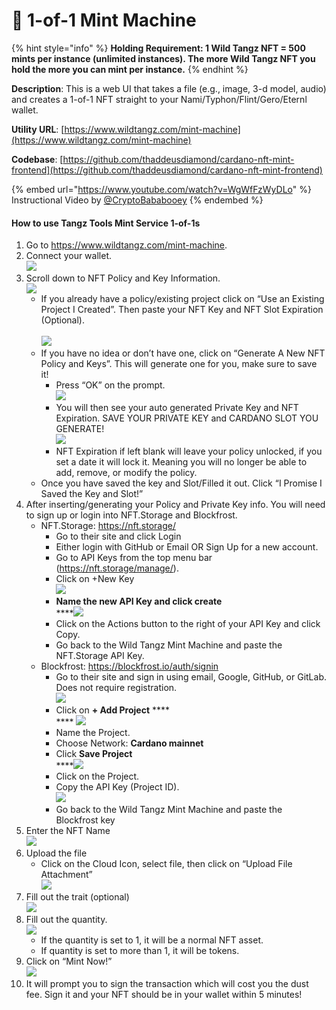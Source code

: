 # 🎰 1-of-1 Mint Machine

{% hint style="info" %}
**Holding Requirement: 1 Wild Tangz NFT = 500 mints per instance (unlimited instances). The more Wild Tangz NFT you hold the more you can mint per instance.**
{% endhint %}

**Description**: This is a web UI that takes a file (e.g., image, 3-d model, audio) and creates a 1-of-1 NFT straight to your Nami/Typhon/Flint/Gero/Eternl wallet.

**Utility URL**: [https://www.wildtangz.com/mint-machine](https://www.wildtangz.com/mint-machine)

**Codebase**: [https://github.com/thaddeusdiamond/cardano-nft-mint-frontend](https://github.com/thaddeusdiamond/cardano-nft-mint-frontend)

{% embed url="https://www.youtube.com/watch?v=WgWfFzWyDLo" %}
Instructional Video by [@CryptoBababooey](https://twitter.com/CryptoBababooey)
{% endembed %}

#### **How to use Tangz Tools Mint Service 1-of-1s**

1. Go to https://www.wildtangz.com/mint-machine.
2. Connect your wallet.\
   ![](https://lh3.googleusercontent.com/DQIVy2Bzq5s8-ftAGjhXZ1iXOezXFxdGOJBmUqgPwTI-UROcAtZgqAnyns5pSCE7al0AdjF\_waHVXAeX8jc6Qe1T-Dz\_bjVJ6Nv5VWX0uPSSkRl03q4AecIRIyXoVgpiXoatDUTpWdJOw6EOFqFe0-BxcfYxsZFX4KFZHxYiwZiEWAyjFDiz8G14dA)
3. Scroll down to NFT Policy and Key Information.\
   ![](https://lh4.googleusercontent.com/q3J9lktz\_O1qedYdMExG5ul1dBx-On1KQLLBBddotEzKwbrQZLHaQC0OxvUYorMn3bDLn6jpVLIvKF6gfWTCcKaJ9dW86RUkn4KjcHC5xp5YYZgPgK94Z0HKwhxpBD0O41Pv7hJX0uVtk--K9LxSvA-jMbNbgDXmk8fObYsaBtPWPUsUEdzcHAyX9Q)
   * If you already have a policy/existing project click on “Use an Existing Project I Created”. Then paste your NFT Key and NFT Slot Expiration (Optional).\
     \
     ![](https://lh3.googleusercontent.com/GmNrM81SfUhwwHFw2nVY7LHI1Lv\_mXyCozHgTBWCEwKlflT9cCqcIAQZn1P\_PjLV0CL5MIBME\_67cVKpYDgmwbw6FJquWrwHGh6I8fevY5sU5qq01iCCVT4caxljlFfw8sfqU6Z6ddgopvHHBqIuqe3vt2hdUcHlHb069gKnBauOPmNyaSlpiW8uWA)
   * If you have no idea or don’t have one, click on “Generate A New NFT Policy and Keys”. This will generate one for you, make sure to save it!
     * Press “OK” on the prompt.\
       ![](https://lh4.googleusercontent.com/V8NuPKGWoHq1MedyEsPwAowLrcP5pYFr8FXIGvm\_aD4D0CX-ZfH52QuaQzNqj6R0DWjoWjDex63PDsB12N7JS3NWDvt-YbexkTZ0ySDWaWG3-vzdUtgqhRJimVgzTccHEfTSM-dbfyoekuo-x3uaj4h8hA5u7wUvaeiyoXjVPEJdjc6ameu-1RYZmQ)
     * You will then see your auto generated Private Key and NFT Expiration. SAVE YOUR PRIVATE KEY and CARDANO SLOT YOU GENERATE!  \
       &#x20;                              ![](https://lh4.googleusercontent.com/tGf3GEygVf8z6rZ38JqDJHkgSydWh1lKxKJvn-XVkRlIiYzj82OKcogVY\_eFKKDax1rMNPZZ7Jc24qpmz-4pJpeg1OCy6L08bwwcbJy9xpYryCA8wC3I3vFOU3Rg1Q7SVqqpqUpPJ\_e8hkB76coh9BFHzHLglkVEFJuT40mIOIPYXK2vdJ4FTAaY6Q)
     * &#x20;NFT Expiration if left blank will leave your policy unlocked, if you set a date it will lock it. Meaning you will no longer be able to add, remove, or modify the policy.
   * Once you have saved the key and Slot/Filled it out. Click “I Promise I Saved the Key and Slot!”
4. After inserting/generating your Policy and Private Key info. You will need to sign up or login into NFT.Storage and Blockfrost.
   * NFT.Storage: https://nft.storage/
     * Go to their site and click Login&#x20;
     * Either login with GitHub or Email OR Sign Up for a new account.
     * Go to API Keys from the top menu bar (https://nft.storage/manage/).
     * Click on +New Key    \
       &#x20;                                             ![](https://lh6.googleusercontent.com/4pw9UAX9i8pnrOuwQfs7n084IqMS1csMkcrW2h-Bst\_OLQq6zp0gwGYwkKGVZKY0dSe7eXcS8Kh7RaSMPh04h1bCqfT3ngbshCmsusJk4P9AzV9iIr2Oer7dFqtn68Bu5aXS7NHsupoS0gVNUQRNFm54ZPCjww5SfAgV0MszbhPfA5ljo-0nVIvQdQ)
     * **Name the new API Key and click create**\
       ****![](https://lh6.googleusercontent.com/KFmJLi0vnT1hpkflNUV-airL6838drnsb8hd\_ZYHIsRtoRhh2LmGkMymQUQf9ir9mGXJLHOD3GcDzXFsWtzhGxB8kOjkgnpBD0vmQ2RcRW9J6rK6PfJ4XhpJG50\_DP0Suw5m94eaCrXu-wvBI3pBb8Wbr9ZVnySEbT1CEPiPnmVQzZgh6T\_1t\_1n3w)
     * Click on the Actions button to the right of your API Key and click Copy.
     * Go back to the Wild Tangz Mint Machine and paste the NFT.Storage API Key.
   * Blockfrost: https://blockfrost.io/auth/signin
     * Go to their site and sign in using email, Google, GitHub, or GitLab. Does not require registration.\
       ![](https://lh6.googleusercontent.com/owjDNH0wS\_sejwpDjeulspKA9BWZPjsvCG8jLlovtMvILCumbfN1q8CtQcPS9MYBCTH3eJQeZaFcJorQkXwz6Y9PWhYo4m5EQtS18RR\_RkGUXYyACdA4EsfqEwrMqsgy4HiZ\_6UnFN2i\_rHc6SU73gTE0vnEkItMGa2n\_02rWqrYV1McPr9QcVzljg)
     * Click on **+ Add Project** **** \
       &#x20;                                                ****                                                 ![](https://lh6.googleusercontent.com/TJQqYKyMYOEegjMqBuDCaAKsVz-yBC2lZzOz8\_rw4caYN5OCtAoQfvgtxB0ehllLJ1NJ03q8E-ipxLieVJevnurhGIFdpCQEaaJ-cFwbl3-q9f\_0uJlHRVPPpWDuVBDijgk6ic1TDiohzIm\_bW4AiDjUYcO5VljLj06mZMAS41zkH-mMlBlAE8nS5A)
     * Name the Project.
     * Choose Network: **Cardano mainnet**&#x20;
     * Click **Save Project**         \
       ****![](https://lh6.googleusercontent.com/2J2c0MV-FL\_cSev8yByKBbli349lssqlFtHCmWKY6GvhIS7bYns8JsK0MtTW26yduMk6OsW8jnSMOA8XsDafGl2X7L91cGRHGlJ7iG51rETxdPFObjoSe3fMW6wIZQT5cbJXWd-\_tx6f47ZDnXvhoD8QjIhtZGQ1S18ld3ubDaW6meEip7nwZ8ilUw)
     * Click on the Project.&#x20;
     * Copy the API Key (Project ID).\
       ![](https://lh5.googleusercontent.com/-gJ18RUjLo5ppwbuXNEAY0jeI7UApfSC7y4hqir1K3VPFNvAqSr2sfROqiBRxbwFzLKAoD5IXFQTo6MCNOaV08omXYfZo5KtPVCWD03bEtjsQGc5DTO2zH\_v4b2q2wCQR7o4zS\_SglEi8hsudAr4ZWqss6fSQHj80I3ZtvbLN4AyErjksrseOuYR0Q)
     * Go back to the Wild Tangz Mint Machine and paste the Blockfrost key
5. Enter the NFT Name           \
   &#x20;            ![](https://lh3.googleusercontent.com/d1WT8a1SF57ALyi44bie9HM1PTYTg2RTRVdGzSTNh6cHRzsIP5gJbjUww3BURePPxQIhzzfnDH0bQTZxMcdkE\_9I7G0rkpta2tJd2UFMWII-CZRysKfbQRZ30cdeD9GeswC7YC8jg8NEM72SgoXFjxxJdXC9mjqabaifeYDB6GVQYSezRyl30Xv0hQ)
6. Upload the file
   * Click on the Cloud Icon, select file, then click on “Upload File Attachment”\
     ![](https://lh5.googleusercontent.com/0afhTAuRbJGnaoQXJCr9M3OZNRTi0behOYdbNlspRnsV00Em1kw1bBIRCImZQTS1KqSRxUprOjdxvFSvj1xut20CEuLEdR\_vTFs4VLp07vVBHxKmginhtOrC3QT5MHIQRUGBIBS3l8PBCbgYUS7dIJUUq75by43xmJ2VdrOKcqasmaHuZe62DRLv3Q)
7. Fill out the trait (optional)\
   ![](https://lh6.googleusercontent.com/uqyDE0ox6zViPQz8NO3zMS9PsQno-aV0554dQdpnBcEXy8\_Emhg7x\_GEPmojJaagSZm2nScTrMRaydE04o-j2NVgPJM5Qvu\_y9bpCZJYq6CFWl9ldrPymehLk65\_AueigOvUsQx-Kv9nbzUr\_YQKKHqwA9jHHTUZW8eqGhEyk\_acR4jxWTBOTQIuZw)
8. Fill out the quantity.\
   ![](https://lh6.googleusercontent.com/6V-EXA4ZlnETCX9r6GqCnv4G13WLZocDjRGAVs-kq\_4Vhwi98vn7kOxv2P6196bGsfjcOithOmV86bJ5a1ggtExlfxqmYxLqq6G5rn2DWerG1v7kI-wGKSdNElrkzlrxz9uDKanUn2TcGMkq55zwFs640CFXHOjH3cSmpL82CaEmkVotGO9Im7qvzQ)
   * If the quantity is set to 1, it will be a normal NFT asset.&#x20;
   * If quantity is set to more than 1, it will be tokens.
9. Click on “Mint Now!”\
   ![](https://lh3.googleusercontent.com/BD1SLwsTDdL6cn\_GdBa3lwWojIJoV02cXXYdq2s5ZAVBQhO9rNkLbzENVVc-NkeKmpF7KnRUaal0XT--xuOm64ADFjzVKGJOxETr4V7guSjwyDY8WXfvOj1qnAJBwBVKePeCfymNzJ43PVJK654p5xbQugd2-33XHMfmCdsbkUS7wlMrCF09NGPUaw)
10. It will prompt you to sign the transaction which will cost you the dust fee. Sign it and your NFT should be in your wallet within 5 minutes!
